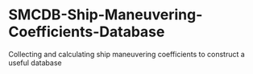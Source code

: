 # SMCDB-Ship-Maneuvering-Coefficients-Database
Collecting and calculating ship maneuvering coefficients to construct a useful database
